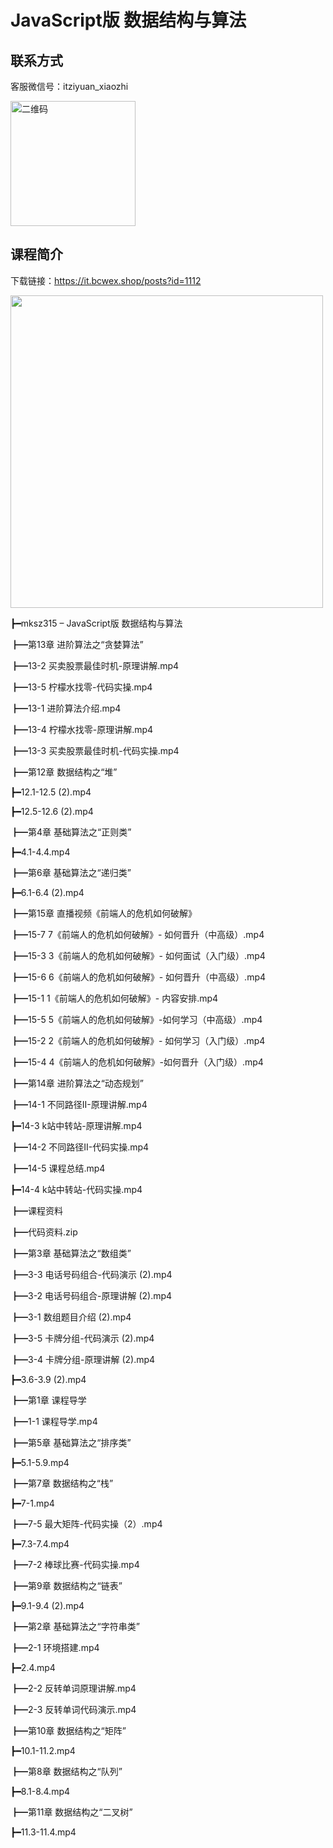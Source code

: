 # JavaScript版 数据结构与算法

## 联系方式

客服微信号：itziyuan_xiaozhi

<img src="https://ziyuanyun.oss-cn-guangzhou.aliyuncs.com/common/20240614073449/666b82192834a.jpg" width="200" height="200" alt="二维码">

## 课程简介

下载链接：https://it.bcwex.shop/posts?id=1112

<img src="https://ziyuanyun.oss-cn-guangzhou.aliyuncs.com/yun/20240515153616/664465f0d866a.jpg" width="500" alt="">

  ┣━mksz315 &#8211; JavaScript版 数据结构与算法

 ┣━第13章 进阶算法之“贪婪算法”

 ┣━13-2 买卖股票最佳时机-原理讲解.mp4

 ┣━13-5 柠檬水找零-代码实操.mp4

 ┣━13-1 进阶算法介绍.mp4

 ┣━13-4 柠檬水找零-原理讲解.mp4

 ┣━13-3 买卖股票最佳时机-代码实操.mp4

 ┣━第12章 数据结构之“堆”

 ┣━12.1-12.5 (2).mp4

 ┣━12.5-12.6 (2).mp4

 ┣━第4章 基础算法之“正则类”

 ┣━4.1-4.4.mp4

 ┣━第6章 基础算法之“递归类”

 ┣━6.1-6.4 (2).mp4

 ┣━第15章 直播视频《前端人的危机如何破解》

 ┣━15-7 7《前端人的危机如何破解》- 如何晋升（中高级）.mp4

 ┣━15-3 3《前端人的危机如何破解》- 如何面试（入门级）.mp4

 ┣━15-6 6《前端人的危机如何破解》- 如何晋升（中高级）.mp4

 ┣━15-1 1《前端人的危机如何破解》- 内容安排.mp4

 ┣━15-5 5《前端人的危机如何破解》-如何学习（中高级）.mp4

 ┣━15-2 2《前端人的危机如何破解》- 如何学习（入门级）.mp4

 ┣━15-4 4《前端人的危机如何破解》-如何晋升（入门级）.mp4

 ┣━第14章 进阶算法之“动态规划”

 ┣━14-1 不同路径II-原理讲解.mp4

 ┣━14-3 k站中转站-原理讲解.mp4

 ┣━14-2 不同路径II-代码实操.mp4

 ┣━14-5 课程总结.mp4

 ┣━14-4 k站中转站-代码实操.mp4

 ┣━课程资料

 ┣━代码资料.zip

 ┣━第3章 基础算法之“数组类”

 ┣━3-3 电话号码组合-代码演示 (2).mp4

 ┣━3-2 电话号码组合-原理讲解 (2).mp4

 ┣━3-1 数组题目介绍 (2).mp4

 ┣━3-5 卡牌分组-代码演示 (2).mp4

 ┣━3-4 卡牌分组-原理讲解 (2).mp4

 ┣━3.6-3.9 (2).mp4

 ┣━第1章 课程导学

 ┣━1-1 课程导学.mp4

 ┣━第5章 基础算法之“排序类”

 ┣━5.1-5.9.mp4

 ┣━第7章 数据结构之“栈”

 ┣━7-1.mp4

 ┣━7-5 最大矩阵-代码实操（2）.mp4

 ┣━7.3-7.4.mp4

 ┣━7-2 棒球比赛-代码实操.mp4

 ┣━第9章 数据结构之“链表”

 ┣━9.1-9.4 (2).mp4

 ┣━第2章 基础算法之“字符串类”

 ┣━2-1 环境搭建.mp4

 ┣━2.4.mp4

 ┣━2-2 反转单词原理讲解.mp4

 ┣━2-3 反转单词代码演示.mp4

 ┣━第10章 数据结构之“矩阵”

 ┣━10.1-11.2.mp4

 ┣━第8章 数据结构之“队列”

 ┣━8.1-8.4.mp4

 ┣━第11章 数据结构之“二叉树”

 ┣━11.3-11.4.mp4

  